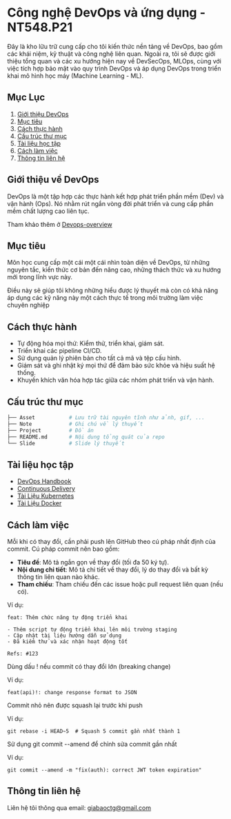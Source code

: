 # Công nghệ DevOps và ứng dụng - NT548.P21

Đây là kho lữu trữ cung cấp cho tôi kiến thức nền tảng về DevOps, bao gồm các khái niệm, kỹ thuật và công
nghệ liên quan. Ngoài ra, tôi sẽ được giới thiệu tổng quan và các xu hướng hiện nay về DevSecOps, MLOps, cùng với việc tích hợp bảo mật vào quy trình DevOps và áp dụng DevOps trong triển khai mô hình học máy (Machine Learning - ML).

## Mục Lục

1. [Giới thiệu DevOps](#giới-thiệu-về-devops)
2. [Mục tiêu](#mục-tiêu)
3. [Cách thực hành](#cách-thực-hành)
4. [Cấu trúc thư mục](#cấu-trúc-thư-mục)
5. [Tài liệu học tập](#tài-liệu-học-tập)
6. [Cách làm việc](#cách-làm-việc)
77. [Thông tin liên hệ](#thông-tin-liên-hệ)

## Giới thiệu về DevOps

DevOps là một tập hợp các thực hành kết hợp phát triển phần mềm (Dev) và vận hành (Ops). Nó nhằm rút ngắn vòng đời phát triển và cung cấp phần mềm chất lượng cao liên tục.

Tham khảo thêm ở [Devops-overview](/Note/devops-overview.md)

## Mục tiêu

Môn học cung cấp một cái một cái nhìn toàn diện về DevOps, từ những nguyên tắc, kiến thức cơ bản đến nâng cao, những thách thức và xu hướng mới trong lĩnh vực này. 

Điều này sẽ giúp tôi không những hiểu được lý thuyết mà còn có khả năng áp dụng các kỹ năng này một cách thực
tế trong môi trường làm việc chuyên nghiệp

## Cách thực hành

- Tự động hóa mọi thứ: Kiểm thử, triển khai, giám sát.
- Triển khai các pipeline CI/CD.
- Sử dụng quản lý phiên bản cho tất cả mã và tệp cấu hình.
- Giám sát và ghi nhật ký mọi thứ để đảm bảo sức khỏe và hiệu suất hệ thống.
- Khuyến khích văn hóa hợp tác giữa các nhóm phát triển và vận hành.

## Cấu trúc thư mục
```bash
├── Asset           # Lưu trữ tài nguyên tĩnh như ảnh, gif, ...
├── Note            # Ghi chú về lý thuyết
├── Project         # Đồ án
├── README.md       # Nội dung tổng quát của repo
└── Slide           # Slide lý thuyết
```

## Tài liệu học tập

- [DevOps Handbook](https://www.amazon.com/DevOps-Handbook-World-Class-Reliability-Organizations/dp/1942788002)
- [Continuous Delivery](https://www.amazon.com/Continuous-Delivery-Deployment-Automation-Addison-Wesley/dp/0321601912)
- [Tài Liệu Kubernetes](https://kubernetes.io/docs/home/)
- [Tài Liệu Docker](https://docs.docker.com/)

## Cách làm việc

Mỗi khi có thay đổi, cần phải push lên GitHub theo cú pháp nhất định của commit. Cú pháp commit nên bao gồm:

- **Tiêu đề**: Mô tả ngắn gọn về thay đổi (tối đa 50 ký tự).
- **Nội dung chi tiết**: Mô tả chi tiết về thay đổi, lý do thay đổi và bất kỳ thông tin liên quan nào khác.
- **Tham chiếu**: Tham chiếu đến các issue hoặc pull request liên quan (nếu có).

Ví dụ:

```
feat: Thêm chức năng tự động triển khai

- Thêm script tự động triển khai lên môi trường staging
- Cập nhật tài liệu hướng dẫn sử dụng
- Đã kiểm thử và xác nhận hoạt động tốt

Refs: #123
```

Dùng dấu ! nếu commit có thay đổi lớn (breaking change)

Ví dụ:
```
feat(api)!: change response format to JSON
```

Commit nhỏ nên được squash lại trước khi push

Ví dụ:
```
git rebase -i HEAD~5  # Squash 5 commit gần nhất thành 1
```

Sử dụng git commit --amend để chỉnh sửa commit gần nhất

Ví dụ:
```
git commit --amend -m "fix(auth): correct JWT token expiration"
```

## Thông tin liên hệ

Liên hệ tôi thông qua email: giabaoctg@gmail.com